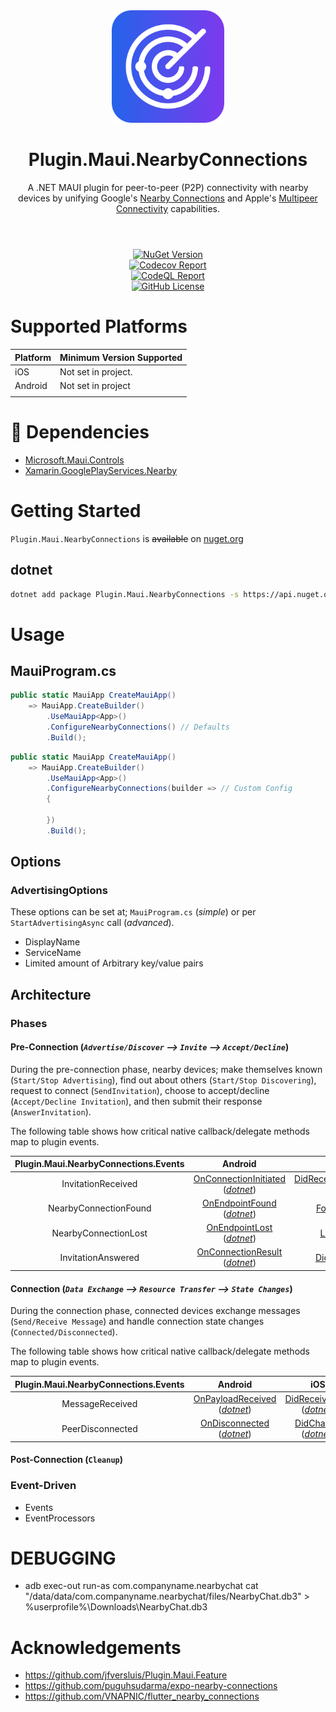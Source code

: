 <div align="center">
  <picture>
    <img src=".assets/nuget.svg" width="180">
  </picture>

  <h1>
    Plugin.Maui.NearbyConnections
  </h1>
  <p>
    A .NET MAUI plugin for peer-to-peer (P2P) connectivity with nearby devices by unifying Google's <a href="https://developers.google.com/nearby/connections/overview" target="_blank">Nearby Connections</a> and Apple's <a href="https://developer.apple.com/documentation/multipeerconnectivity" target="_blank">Multipeer Connectivity</a> capabilities.
  </p>
</div>
<h1>
</h1>
</br>

<div align="center">
  <div>
    <a href="https://www.nuget.org/packages/Plugin.Maui.NearbyConnections">
      <img alt="NuGet Version" src="https://img.shields.io/nuget/v/Plugin.Maui.NearbyConnections">
    </a>
  </div>
  <div>
    <a href="https://codecov.io/gh/phunkeler/Plugin.Maui.NearbyConnections">
      <img alt="Codecov Report" src="https://img.shields.io/codecov/c/gh/phunkeler/Plugin.Maui.NearbyConnections/main?">
    </a>
  </div>
  <div>
    <a href="https://github.com/phunkeler/Plugin.Maui.NearbyConnections/actions/workflows/codeql.yml">
        <img alt="CodeQL Report" src="https://github.com/phunkeler/Plugin.Maui.NearbyConnections/actions/workflows/codeql.yml/badge.svg">
    </a>
  </div>
  <div>
    <a href="https://github.com/phunkeler/Plugin.Maui.NearbyConnections/blob/main/LICENSE">
      <img alt="GitHub License" src="https://img.shields.io/github/license/phunkeler/Plugin.Maui.NearbyConnections">
    </a>
  </div>
  </p>
</div>

# Supported Platforms

| Platform | Minimum Version Supported |
| -------- | ------------------------- |
| iOS      | Not set in project.       |
| Android  | Not set in project        |
|||

# 🔗 Dependencies
- [Microsoft.Maui.Controls]()
- [Xamarin.GooglePlayServices.Nearby](https://www.nuget.org/packages/Xamarin.GooglePlayServices.Nearby/)

# Getting Started

`Plugin.Maui.NearbyConnections` is ~~available~~ on [nuget.org](https://www.nuget.org/packages/Plugin.Maui.NearbyConnections)

## **dotnet**

```bash
dotnet add package Plugin.Maui.NearbyConnections -s https://api.nuget.org/v3/index.json
```

</details>

# Usage

## MauiProgram.cs
```csharp
public static MauiApp CreateMauiApp()
    => MauiApp.CreateBuilder()
        .UseMauiApp<App>()
        .ConfigureNearbyConnections() // Defaults
        .Build();

```

```csharp
public static MauiApp CreateMauiApp()
    => MauiApp.CreateBuilder()
        .UseMauiApp<App>()
        .ConfigureNearbyConnections(builder => // Custom Config
        {

        })
        .Build();

```

## Options
### AdvertisingOptions
These options can be set at; `MauiProgram.cs` (_simple_) or per `StartAdvertisingAsync` call (_advanced_).
- DisplayName
- ServiceName
- Limited amount of Arbitrary key/value pairs

## Architecture

### Phases
#### **Pre-Connection** (_`Advertise/Discover` --> `Invite` --> `Accept/Decline`_)
During the pre-connection phase, nearby devices; make themselves known (`Start/Stop Advertising`), find out about others (`Start/Stop Discovering`), request to connect (`SendInvitation`), choose to accept/decline (`Accept/Decline Invitation`), and then submit their response (`AnswerInvitation`).

The following table shows how critical native callback/delegate methods map to plugin events.

| Plugin.Maui.NearbyConnections.Events | Android               | iOS                          |
|:------------------------------------:|:---------------------:|:----------------------------:|
| InvitationReceived                   | [OnConnectionInitiated](https://developers.google.com/android/reference/com/google/android/gms/nearby/connection/ConnectionLifecycleCallback#public-abstract-void-onconnectioninitiated-string-endpointid,-connectioninfo-connectioninfo) (_[dotnet](https://github.com/dotnet/android-libraries/blob/eb048f14d0ac1fd66144572cbca3cc476b353cb5/docs/artifact-list.md)_) | [DidReceiveInvitationFromPeer](https://developer.apple.com/documentation/multipeerconnectivity/mcnearbyserviceadvertiserdelegate/advertiser(_:didreceiveinvitationfrompeer:withcontext:invitationhandler:)) (_[dotnet](https://github.com/dotnet/macios/blob/0d3c2e24a0ee88420142fd6710571d1260b99c15/src/multipeerconnectivity.cs#L413-L416)_) |
| NearbyConnectionFound | [OnEndpointFound](https://developers.google.com/android/reference/com/google/android/gms/nearby/connection/EndpointDiscoveryCallback#public-abstract-void-onendpointfound-string-endpointid,-discoveredendpointinfo-info) (_[dotnet](https://github.com/dotnet/android-libraries/blob/eb048f14d0ac1fd66144572cbca3cc476b353cb5/docs/artifact-list.md)_) | [FoundPeer](https://developer.apple.com/documentation/multipeerconnectivity/mcnearbyservicebrowserdelegate/browser(_:foundpeer:withdiscoveryinfo:)) (_[dotnet](https://github.com/dotnet/macios/blob/0d3c2e24a0ee88420142fd6710571d1260b99c15/src/multipeerconnectivity.cs#L515-L525)_) |
| NearbyConnectionLost | [OnEndpointLost](https://developers.google.com/android/reference/com/google/android/gms/nearby/connection/EndpointDiscoveryCallback#public-abstract-void-onendpointlost-string-endpointid) (_[dotnet](https://github.com/dotnet/android-libraries/blob/eb048f14d0ac1fd66144572cbca3cc476b353cb5/docs/artifact-list.md)_) | [LostPeer](https://developer.apple.com/documentation/multipeerconnectivity/mcnearbyservicebrowserdelegate/browser(_:lostpeer:)) (_[dotnet](https://github.com/dotnet/macios/blob/0d3c2e24a0ee88420142fd6710571d1260b99c15/src/multipeerconnectivity.cs#L527-L533)_) |
| InvitationAnswered | [OnConnectionResult](https://developers.google.com/android/reference/com/google/android/gms/nearby/connection/ConnectionLifecycleCallback#public-abstract-void-onconnectionresult-string-endpointid,-connectionresolution-resolution) (_[dotnet]()_) | [DidChange](https://developer.apple.com/documentation/multipeerconnectivity/mcsessiondelegate/session(_:peer:didchange:)) (_[dotnet](https://github.com/dotnet/macios/blob/0d3c2e24a0ee88420142fd6710571d1260b99c15/src/multipeerconnectivity.cs#L250-L257)_) |

#### **Connection** (_`Data Exchange` --> `Resource Transfer` --> `State Changes`_)
During the connection phase, connected devices exchange messages (`Send/Receive Message`) and handle connection state changes (`Connected/Disconnected`).

The following table shows how critical native callback/delegate methods map to plugin events.

| Plugin.Maui.NearbyConnections.Events | Android               | iOS                          |
|:------------------------------------:|:---------------------:|:----------------------------:|
| MessageReceived | [OnPayloadReceived](https://developers.google.com/android/reference/com/google/android/gms/nearby/connection/PayloadCallback#public-abstract-void-onpayloadreceived-string-endpointid,-payload-payload) (_[dotnet](https://github.com/dotnet/android-libraries/blob/eb048f14d0ac1fd66144572cbca3cc476b353cb5/docs/artifact-list.md)_) | [DidReceiveData](https://developer.apple.com/documentation/multipeerconnectivity/mcsessiondelegate/session(_:didreceive:frompeer:)) (_[dotnet](https://github.com/dotnet/macios/blob/0d3c2e24a0ee88420142fd6710571d1260b99c15/src/multipeerconnectivity.cs#L259-L266)_) |
| PeerDisconnected | [OnDisconnected](https://developers.google.com/android/reference/com/google/android/gms/nearby/connection/ConnectionLifecycleCallback#public-abstract-void-ondisconnected-string-endpointid) (_[dotnet](https://github.com/dotnet/android-libraries/blob/eb048f14d0ac1fd66144572cbca3cc476b353cb5/docs/artifact-list.md)_) | [DidChange](https://developer.apple.com/documentation/multipeerconnectivity/mcsessiondelegate/session(_:peer:didchange:)) (_[dotnet](https://github.com/dotnet/macios/blob/0d3c2e24a0ee88420142fd6710571d1260b99c15/src/multipeerconnectivity.cs#L250-L257)_) |

#### **Post-Connection** (`Cleanup`)

### Event-Driven
- Events
- EventProcessors

# DEBUGGING

-   adb exec-out run-as com.companyname.nearbychat cat "/data/data/com.companyname.nearbychat/files/NearbyChat.db3" > %userprofile%\Downloads\NearbyChat.db3

# Acknowledgements

-   https://github.com/jfversluis/Plugin.Maui.Feature
-   https://github.com/puguhsudarma/expo-nearby-connections
-   https://github.com/VNAPNIC/flutter_nearby_connections
